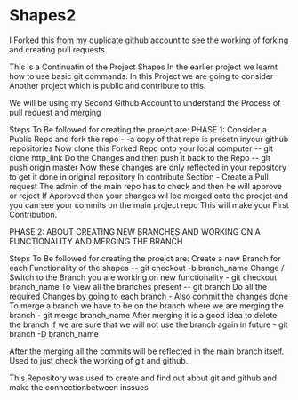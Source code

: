 # Shapes2

I Forked this from my duplicate github account to see the working of forking and creating pull requests.

This is  a Continuatin of the Project Shapes
In the earlier project we learnt how to use basic git commands.
In this Project we are going to consider Another project which is public and contribute to this.

We will be using my Second Github Account to understand the Process of pull request and merging

Steps To Be followed for creating the proejct are:
PHASE 1:
  Consider a Public Repo and fork the repo - -a copy of that repo is presetn inyour github repositories
  Now clone this Forked Repo onto your local computer -- git clone http_link
  Do the Changes and then push it back to the Repo -- git push origin master
  Now these changes are only reflected in your repository to get it done in original repository
  In contribute Section - Create a Pull request
  The admin of the main repo has to check and then he will approve or reject
  If Approved then your changes wil lbe merged onto the proejct and you can see your commits on the main project repo
  This will make your First Contribution.

PHASE 2:
ABOUT CREATING NEW BRANCHES AND WORKING ON A FUNCTIONALITY AND MERGING THE BRANCH


Steps To Be followed for creating the proejct are:
  Create a new Branch for each Functionality of the shapes -- git checkout -b branch_name
  Change / Switch to the Branch you are working on new functionality - git checkout branch_name
  To View all the branches present -- git branch
  Do all the required Changes by going to each branch - Also commit the changes done
  To merge a branch we have to be on the branch where we are merging the branch - git merge branch_name
  After merging it is a good idea to delete the branch if we are sure that we will not use the branch again in future - git branch -D branch_name
  
  After the merging all the commits will be reflected in the main branch itself.
  Used to just check the working of git and github.


This Repository was used to create and find out about git and github and make the connectionbetween inssues
  
